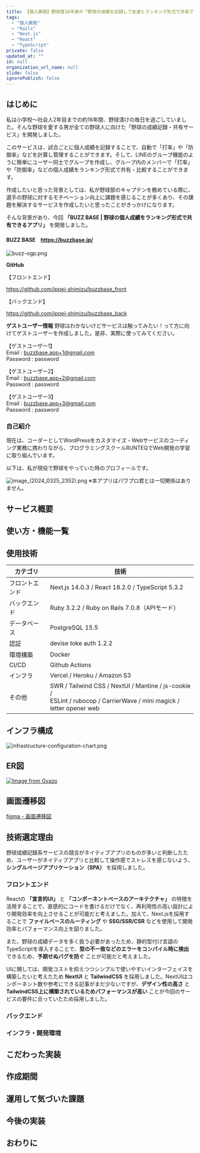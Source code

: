 ```yaml
---
title: 【個人開発】野球歴16年男が「野球の成績を記録して友達とランキング形式で共有できる」サービスを開発しました
tags:
  - "個人開発"
  - "Rails"
  - "Next.js"
  - "React"
  - "TypeScript"
private: false
updated_at: ""
id: null
organization_url_name: null
slide: false
ignorePublish: false
---
```


## はじめに
私は小学校〜社会人2年目までの約16年間、野球漬けの毎日を過ごしていました。そんな野球を愛する男が全ての野球人に向けた「野球の成績記録・共有サービス」を開発しました。 

このサービスは、試合ごとに個人成績を記録することで、自動で「打率」や「防御率」などを計算し管理することができます。そして、LINEのグループ機能のように簡単にユーザー同士でグループを作成し、グループ内のメンバーで「打率」や「防御率」などの個人成績をランキング形式で共有・比較することができます。

作成したいと思った背景としては、私が野球部のキャプテンを務めている際に、選手の野球に対するモチベーション向上に課題を感じることが多くあり、その課題を解決するサービスを作成したいと思ったことがきっかけになります。

そんな背景があり、今回 **「BUZZ BASE | 野球の個人成績をランキング形式で共有できるアプリ」** を開発しました。

#### BUZZ BASE　https://buzzbase.jp/
![buzz-ogp.png](https://qiita-image-store.s3.ap-northeast-1.amazonaws.com/0/1033689/8defd7d7-7ccd-5541-6a47-c7e8144f6654.png)

**GitHub**

【フロントエンド】

https://github.com/ippei-shimizu/buzzbase_front

【バックエンド】

https://github.com/ippei-shimizu/buzzbase_back

**ゲストユーザー情報**
野球はわかないけどサービスは触ってみたい！って方に向けてゲストユーザーを作成しました。是非、実際に使ってみてください。

【ゲストユーザー1】  
Email : buzzbase.app+1@gmail.com  
Password : password  

【ゲストユーザー2】  
Email : buzzbase.app+2@gmail.com  
Password : password     

【ゲストユーザー3】  
Email : buzzbase.app+3@gmail.com  
Password : password    

### 自己紹介
現在は、コーダーとしてWordPressをカスタマイズ・Webサービスのコーディング業務に携わりながら、プログラミングスクールRUNTEQでWeb開発の学習に取り組んでいます。  

以下は、私が現役で野球をやっていた時のプロフィールです。

![image_(2024_0325_2352).png](https://qiita-image-store.s3.ap-northeast-1.amazonaws.com/0/1033689/0d268ea8-b0da-201c-3cc3-51e4c2185248.png)
※本アプリはパワプロ君とは一切関係はありません。

## サービス概要


## 使い方・機能一覧

## 使用技術

| カテゴリ | 技術 | 
| --- | --- |
| フロントエンド | Next.js 14.0.3 / React 18.2.0  / TypeScript 5.3.2 | 
| バックエンド | Ruby 3.2.2 / Ruby on Rails 7.0.8（APIモード） |
| データベース | PostgreSQL 15.5 |
| 認証 | devise toke auth 1.2.2 |
| 環境構築 | Docker |
| CI/CD | Github Actions |
| インフラ | Vercel / Heroku / Amazon S3 |
| その他 | SWR / Tailwind CSS / NextUI / Mantine / js-cookie / <br> ESLint / rubocop / CarrierWave / mini magick / letter opener web |

## インフラ構成

![infrastructure-configuration-chart.png](https://qiita-image-store.s3.ap-northeast-1.amazonaws.com/0/1033689/7ad22676-a3c5-875c-7702-f6fb12a7197e.png)

## ER図

[![Image from Gyazo](https://i.gyazo.com/675a5d6a117b37be94c45cece4db3970.png)](https://gyazo.com/675a5d6a117b37be94c45cece4db3970)

## 画面遷移図

[figma - 画面遷移図](https://www.figma.com/file/zwyB9tqtr1JrFWsStPnk91/BuzzBase?type=design&node-id=0-1&mode=design)

## 技術選定理由  
野球成績記録系サービスの競合がネイティブアプリのものが多いと判断したため、ユーザーがネイティブアプリと比較して操作感でストレスを感じないよう、**シングルページアプリケーション（SPA）** を採用しました。

### フロントエンド
Reactの **「宣言的UI」** と **「コンポーネントベースのアーキテクチャ」** の特徴を活用することで、直感的にコードを書けるだけでなく、再利用性の高い設計により開発効率を向上させることが可能だと考えました。加えて、Next.jsを採用することで **ファイルベースのルーティング** や **SSG/SSR/CSR** などを使用して開発効率とパフォーマンス向上を図りました。

また、野球の成績データを多く扱う必要があったため、静的型付け言語のTypeScriptを導入することで、**型の不一致などのエラーをコンパイル時に検出** できるため、**予期せぬバグを防ぐ** ことが可能だと考えました。

UIに関しては、開発コストを抑えつつシンプルで使いやすいインターフェイスを構築したいと考えたため **NextUI** と **TailwindCSS** を採用しました。NextUIはコンポーネント数や参考にできる記事がまだ少ないですが、**デザイン性の高さ** と **TailwindCSS上に構築されているためパフォーマンスが高い** ことが今回のサービスの要件に合っていたため採用しました。

### バックエンド

### インフラ・開発環境

## こだわった実装

## 作成期間

## 運用して気づいた課題

## 今後の実装

## おわりに
